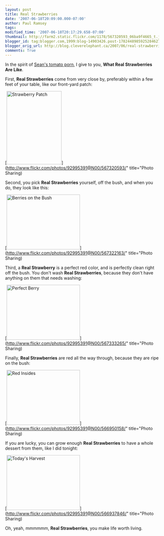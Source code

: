 ```yaml
---
layout: post
title: Real Strawberries
date: '2007-06-18T20:09:00.000-07:00'
author: Paul Ramsey
tags: 
modified_time: '2007-06-18T20:17:29.658-07:00'
thumbnail: http://farm2.static.flickr.com/1178/567320593_06ba9f4665_t.jpg
blogger_id: tag:blogger.com,1999:blog-14903426.post-1782448985925284627
blogger_orig_url: http://blog.cleverelephant.ca/2007/06/real-strawberries.html
comments: True
---
```


In the spirit of [Sean's tomato porn](http://zcologia.com/news/244/tomato-processing/), I give to you, **What Real Strawberries Are Like**.

First, **Real Strawberries** come from very close by, preferably within a few feet of your table, like our front-yard patch:

[<img src="http://farm2.static.flickr.com/1178/567320593_06ba9f4665_m.jpg" width="180" height="240" alt="Strawberry Patch" />](http://www.flickr.com/photos/92995391@N00/567320593/" title="Photo Sharing)

Second, you pick **Real Strawberries** yourself, off the bush, and when you do, they look like this:

[<img src="http://farm2.static.flickr.com/1362/567322163_db9ca86685_m.jpg" width="240" height="180" alt="Berries on the Bush" />](http://www.flickr.com/photos/92995391@N00/567322163/" title="Photo Sharing)

Third, a **Real Strawberry** is a perfect red color, and is perfectly clean right off the bush.  You don't wash **Real Strawberries**, because they don't have anything on them that needs washing:

[<img src="http://farm2.static.flickr.com/1326/567333265_ba3437e69e_m.jpg" width="240" height="180" alt="Perfect Berry" />](http://www.flickr.com/photos/92995391@N00/567333265/" title="Photo Sharing)

Finally, **Real Strawberries** are red all the way through, because they are ripe on the bush:

[<img src="http://farm2.static.flickr.com/1398/566950158_2c3b8aa791_m.jpg" width="240" height="180" alt="Red Insides" />](http://www.flickr.com/photos/92995391@N00/566950158/" title="Photo Sharing)

If you are lucky, you can grow enough **Real Strawberries** to have a whole dessert from them, like I did tonight:

[<img src="http://farm2.static.flickr.com/1066/566937846_edb1200781_m.jpg" width="240" height="180" alt="Today's Harvest" />](http://www.flickr.com/photos/92995391@N00/566937846/" title="Photo Sharing)

Oh, yeah, mmmmmm, **Real Strawberries**, you make life worth living.